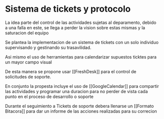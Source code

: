 # Sistema de tickets y protocolo

La idea parte del control de las actividades sujetas al deparamento, debido a una falla en este, se llega a perder la vision sobre estas mismas y la saturacion del equipo

Se plantea la implementacion de un sistema de tickets con un solo individuo supervisando y gestinando su trasavilidad.

Asi mismo el uso de herramientas para calendarizar supuestos ticktes para un mayor campo visual

De esta manera se propone usar [[FreshDesk]] para el control de solicitudes de soporte.

En conjunto la propesta incluye el uso de [[GoogleCalendar]] para compartir las actividades y programar una duracion para no perder de vista cada punto en el proceso de desarrollo o soporte

Durante el seguimiento a Tickets de soporte debera llenarse un [[Formato Bitacora]] para dar un informe de las acciones realizadas para su correcion
